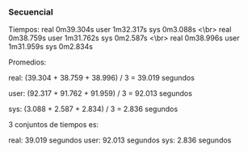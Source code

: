 ### Secuencial 

Tiempos:
real    0m39.304s
user    1m32.317s
sys     0m3.088s
<\br>
real    0m38.759s
user    1m31.762s
sys     0m2.587s
<\br>
real    0m38.996s
user    1m31.959s
sys     0m2.834s

Promedios:

real:
(39.304 + 38.759 + 38.996) / 3 = 39.019 segundos

user:
(92.317 + 91.762 + 91.959) / 3 = 92.013 segundos

sys:
(3.088 + 2.587 + 2.834) / 3 = 2.836 segundos

3 conjuntos de tiempos es:

real: 39.019 segundos
user: 92.013 segundos
sys: 2.836 segundos
